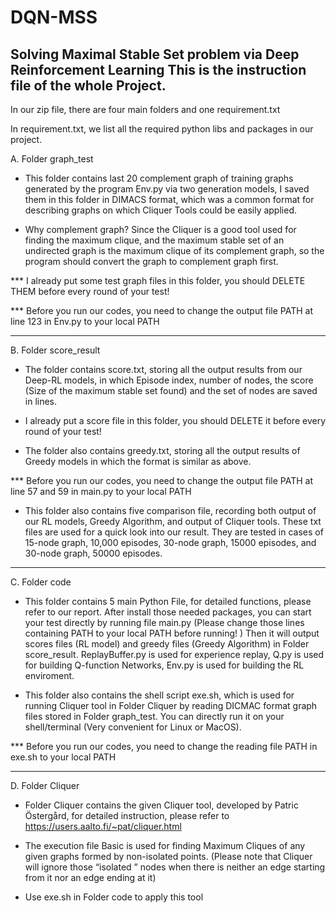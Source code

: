 # DQN-MSS
Solving Maximal Stable Set problem via Deep Reinforcement Learning
This is the instruction file of the whole Project.
-----------------------------------------------------
In our zip file, there are four main folders and one requirement.txt

In requirement.txt, we list all the required python libs and packages in our project.

A. Folder graph_test

* This folder contains last 20 complement graph of training graphs generated by the program Env.py via two generation models, I saved them in this folder in DIMACS format, which was a common format for describing graphs on which Cliquer Tools could be easily applied.  

* Why complement graph? Since the Cliquer is a good tool used for finding the maximum clique, and the maximum stable set of an undirected graph is the maximum clique of its complement graph, so the program should convert the graph to complement graph first.

*** I already put some test graph files in this folder, you should DELETE THEM before every round of your test!

*** Before you run our codes, you need to change the output file PATH at line 123 in Env.py to your local PATH

-----------------------------------------------------
B. Folder score_result

* The folder contains score.txt, storing all the output results from our Deep-RL models, in which Episode index, number of nodes, the score (Size of the maximum stable set found) and the set of nodes are saved in lines.

* I already put a score file in this folder, you should DELETE it before every round of your test!

* The folder also contains greedy.txt, storing all the output results of Greedy models in which the format is similar as above.

*** Before you run our codes, you need to change the output file PATH at line 57 and 59 in main.py to your local PATH

* This folder also contains five comparison file, recording both output of our RL models, Greedy Algorithm, and output of Cliquer tools. These txt files are used for a quick look into our result. They are tested in cases of 15-node graph, 10,000 episodes, 30-node graph, 15000 episodes, and 30-node graph, 50000 episodes.

-----------------------------------------------------
C. Folder code

* This folder contains 5 main Python File, for detailed functions, please refer to our report. After install those needed packages, you can start your test directly by running file main.py (Please change those lines containing PATH to your local PATH before running! ) Then it will output scores files (RL model) and greedy files (Greedy Algorithm) in Folder score_result. ReplayBuffer.py is used for experience replay, Q.py is used for building Q-function Networks, Env.py is used for building the RL enviroment.

* This folder also contains the shell script exe.sh, which is used for running Cliquer tool in Folder Cliquer by reading DICMAC format graph files stored in Folder graph_test. You can directly run it on your shell/terminal (Very convenient for Linux or MacOS). 

*** Before you run our codes, you need to change the reading file PATH  in exe.sh to your local PATH

-----------------------------------------------------
D. Folder Cliquer

* Folder Cliquer contains the given Cliquer tool, developed by Patric Östergård, for detailed instruction, please refer to https://users.aalto.fi/~pat/cliquer.html 

* The execution file Basic is used for finding Maximum Cliques of any given graphs formed by non-isolated points.  (Please note that Cliquer will ignore those “isolated ” nodes when there is neither an edge starting from it nor an edge ending at it)

* Use exe.sh in Folder code to apply this tool

